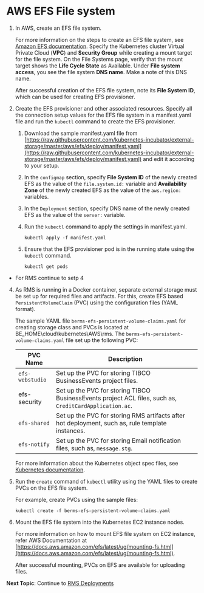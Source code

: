 # AWS EFS File system


1.  In AWS, create an EFS file system.

    For more information on the steps to create an EFS file system, see [Amazon EFS documentation](https://docs.aws.amazon.com/efs/latest/ug/gs-step-two-create-efs-resources.html). Specify the Kubernetes cluster Virtual Private Cloud \(**VPC**\) and **Security Group** while creating a mount target for the file system. On the File Systems page, verify that the mount target shows the **Life Cycle State** as Available. Under **File system access**, you see the file system **DNS name**. Make a note of this DNS name.

    After successful creation of the EFS file system, note its **File System ID**, which can be used for creating EFS provisioner.

2.  Create the EFS provisioner and other associated resources. Specify all the connection setup values for the EFS file system in a manifest.yaml file and run the `kubectl` command to create the EFS provisioner.

    1.  Download the sample manifest.yaml file from [https://raw.githubusercontent.com/kubernetes-incubator/external-storage/master/aws/efs/deploy/manifest.yaml](https://raw.githubusercontent.com/kubernetes-incubator/external-storage/master/aws/efs/deploy/manifest.yaml) and edit it according to your setup.

    2.  In the `configmap` section, specify **File System ID** of the newly created EFS as the value of the `file.system.id:` variable and **Availability Zone** of the newly created EFS as the value of the `aws.region:` variables.

    3.  In the `Deployment` section, specify DNS name of the newly created EFS as the value of the `server:` variable.

    4.  Run the `kubectl` command to apply the settings in manifest.yaml.

        ```
        kubectl apply -f manifest.yaml
        ```

    5.  Ensure that the EFS provisioner pod is in the running state using the `kubectl` command.

        ```
        kubectl get pods
        ```
* For RMS continue to setp 4

4.  As RMS is running in a Docker container, separate external storage must be set up for required files and artifacts. For this, create EFS based `PersistentVolumeClaim` \(PVC\) using the configuration files \(YAML format\).

    The sample YAML file `berms-efs-persistent-volume-claims.yaml` for creating storage class and PVCs is located at BE_HOME\cloud\kubernetes\AWS\rms. The `berms-efs-persistent-volume-claims.yaml` file set up the following PVC:

    |PVC Name|Description|
    |--------|-----------|
    |`efs-webstudio`|Set up the PVC for storing TIBCO BusinessEvents project files.|
    |efs-security|Set up the PVC for storing TIBCO BusinessEvents project ACL files, such as, `CreditCardApplication.ac`.|
    |`efs-shared`|Set up the PVC for storing RMS artifacts after hot deployment, such as, rule template instances.|
    |`efs-notify`|Set up the PVC for storing Email notification files, such as, `message.stg`.|

    For more information about the Kubernetes object spec files, see [Kubernetes documentation](https://kubernetes.io/docs/concepts/overview/working-with-objects/kubernetes-objects/).

5.  Run the `create` command of `kubectl` utility using the YAML files to create PVCs on the EFS file system.

    For example, create PVCs using the sample files:

    ```
    kubectl create -f berms-efs-persistent-volume-claims.yaml
    ```

6.  Mount the EFS file system into the Kubernetes EC2 instance nodes.

    For more information on how to mount EFS file system on EC2 instance, refer AWS Documentation at [https://docs.aws.amazon.com/efs/latest/ug/mounting-fs.html](https://docs.aws.amazon.com/efs/latest/ug/mounting-fs.html).

    After successful mounting, PVCs on EFS are available for uploading files.

**Next Topic**: Continue to [RMS Deployments](Running-on-RMS.md)

